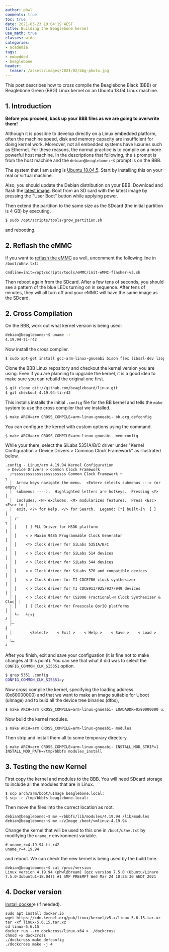 ```yaml
---
author: phwl
comments: true
toc: true
date: 2021-03-23 19:04:19 AEST
title: Building the Beaglebone kernel
use_math: true
classes: wide
categories:
- academia
tags:
- embedded
- beaglebone
header:
  teaser: /assets/images/2021/02/bbg-photo.jpg
---
```

This post describes how to cross compile the Beaglebone Black (BBB) or Beaglebone Green (BBG) Linux kernel on an Ubuntu 18.04 Linux machine.


## 1. Introduction
**Before you proceed, back up your BBB files as we are going to overwrite them!**

Although it is possible to develop directly on a Linux embedded
platform, often the machine speed, disk and memory capacity are insufficient for
doing kernel work. Moreover, not all embedded systems have luxuries
such as Ethernet. For these reasons, the normal practice is to
compile on a more powerful host machine. In the descriptions that following, the ```$``` prompt is from the host machine and the ```debian@beaglebone:~$``` prompt is on the BBB.

The system that I am using is [Ubuntu
18.04.5](https://releases.ubuntu.com/18.04/).  Start by installing this on your real or virtual machine.

Also, you should update the Debian distribution on your BBB. Download and flash the [latest image](https://beagleboard.org/latest-images). Boot from an SD card with the latest image by pressing the "User Boot" button while applying power. 

Then extend the partition to the same size as the SDcard (the initial partition is 4 GB) by executing.
``` sh
$ sudo /opt/scripts/tools/grow_partition.sh
```
and rebooting.

## 2. Reflash the eMMC
If you want to [reflash the eMMC](https://elinux.org/Beagleboard:BeagleBoneBlack_Debian#Flashing_eMMC) as well, uncomment the following line in ```/boot/uEnv.txt```: 
```
cmdline=init=/opt/scripts/tools/eMMC/init-eMMC-flasher-v3.sh
```
Then reboot again from the SDcard. After a few tens of seconds, you should see a pattern of the blue LEDs turning on in sequence. After tens of minutes, they will all turn off and your eMMC will have the same image as the SDcard.

## 2. Cross Compilation
On the BBB, work out what kernel version is being used:
``` sh
debian@beaglebone:~$ uname -r
4.19.94-ti-r42
```

Now install the cross compiler.
``` sh
$ sudo apt-get install gcc-arm-linux-gnueabi bison flex libssl-dev lzop u-boot-tools
```

Clone the BBB Linux repository and checkout the kernel version you are using. Even if you are planning to upgrade
the kernel, it is a good idea to make sure you can rebuild the original one first.
``` sh
$ git clone git://github.com/beagleboard/linux.git
$ git checkout 4.19.94-ti-r42
```

This installs installs the initial ```.config``` file for the BB kernel and tells the ```make``` system to use the cross compiler that we installed..
``` sh
$ make ARCH=arm CROSS_COMPILE=arm-linux-gnueabi- bb.org_defconfig
```

You can configure the kernel with custom options using the command.
``` sh
$ make ARCH=arm CROSS_COMPILE=arm-linux-gnueabi- menuconfig
```

While your there, select the SiLabs 5351A/B/C driver under "Kernel Configuration > Device Drivers > Common Clock Framework" as illustrated below.
```
.config - Linux/arm 4.19.94 Kernel Configuration
 > Device Drivers > Common Clock Framework                                     
  ┌─sssssssssssssssssssssss Common Clock Framework ─                        ┐
  │  Arrow keys navigate the menu.  <Enter> selects submenus ---> (or empty │  
  │  submenus ----).  Highlighted letters are hotkeys.  Pressing <Y>        │  
  │  includes, <N> excludes, <M> modularizes features.  Press <Esc><Esc> to │  
  │  exit, <?> for Help, </> for Search.  Legend: [*] built-in  [ ]         │  
  │ ┌─                                                                    ┐ │  
  │ │    [ ] PLL Driver for HSDK platform                                 │ │  
  │ │    < > Maxim 9485 Programmable Clock Generator                      │ │  
  │ │    <*> Clock driver for SiLabs 5351A/B/C                            │ │  
  │ │    < > Clock driver for SiLabs 514 devices                          │ │  
  │ │    < > Clock driver for SiLabs 544 devices                          │ │  
  │ │    < > Clock driver for SiLabs 570 and compatible devices           │ │  
  │ │    < > Clock driver for TI CDCE706 clock synthesizer                │ │  
  │ │    < > Clock driver for TI CDCE913/925/937/949 devices              │ │  
  │ │    < > Clock driver for CS2000 Fractional-N Clock Synthesizer & Cloc│ │  
  │ │    [ ] Clock driver for Freescale QorIQ platforms                   │ │  
  │ └─   ┴(+)                                                             ┘ │  
  ├─                                                                        ┤  
  │        <Select>    < Exit >    < Help >    < Save >    < Load >         │  
  └─                                                                        ┘  
```

After you finish, exit and save your configuation (it is fine not to make changes at this point). You can
see that what it did was to select the ```CONFIG_COMMON_CLK_SI5351``` option.
``` sh
$ grep 5351 .config
CONFIG_COMMON_CLK_SI5351=y
```

Now cross compile the kernel, specifying the loading address (0x80000000) and that we want to make an image suitable for Uboot (uImage) and to buid all the device tree binaries (dtbs),

``` sh
$ make ARCH=arm CROSS_COMPILE=arm-linux-gnueabi- LOADADDR=0x80000000 uImage dtbs
```

Now build the kernel modules.
```
$ make ARCH=arm CROSS_COMPILE=arm-linux-gnueabi- modules
```

Then strip and install them all to some temporary directory.
```
$ make ARCH=arm CROSS_COMPILE=arm-linux-gnueabi- INSTALL_MOD_STRIP=1 INSTALL_MOD_PATH=/tmp/bbbfs modules_install
```

## 3. Testing the new Kernel
First copy the kernel and modules to the BBB. You will need SDcard storage to include all the modules that are in Linux.
```
$ scp arch/arm/boot/uImage beaglebone.local:
$ scp -r /tmp/bbbfs beaglebone.local:
```

Then move the files into the correct location as root.
```
debian@beaglebone:~$ mv ~/bbbfs/lib/modules/4.19.94 /lib/modules
debian@beaglebone:~$ mv ~/zImage /boot/vmlinuz-4.19.94
```

Change the kernel that will be used to this one in ```/boot/uEnv.txt``` by modifying the ```uname_r``` 
environment variable.
```
# uname_r=4.19.94-ti-r42
uname_r=4.19.94
```
and reboot. We can check the new kernel is being used by the build time.
```
debian@beaglebone:~$ cat /proc/version
Linux version 4.19.94 (phwl@bream) (gcc version 7.5.0 (Ubuntu/Linaro 7.5.0-3ubuntu1~18.04)) #1 SMP PREEMPT Wed Mar 24 10:25:30 AEDT 2021
```

## 4. Docker version
[Install docker](https://docs.docker.com/engine/install/ubuntu/)e (if needed).

```
sudo apt install docker.io
wget https://cdn.kernel.org/pub/linux/kernel/v5.x/linux-5.6.15.tar.xz
tar -xf linux-5.6.15.tar.xz
cd linux-5.6.15
docker run --rm dockcross/linux-x64 > ./dockcross
chmod +x dockcross
./dockcross make defconfig
./dockcross make -j 4

